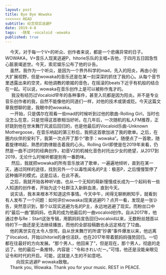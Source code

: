 ```yaml
---
layout: post
title: Bye Bye Wowaka
<<<<<<< HEAD
subtitle: 纪念现实逃避P
date: 2019-4-8
tags:  -随笔 -vocaloid -wowaka
published: true
---
```


&nbsp;&nbsp;&nbsp;&nbsp;今天，对于每一个V+的听众、创作者来说，都是一个悲痛异常的日子。WOWAKA，V+音乐人现実逃避P，hitorie乐队的主唱+吉他，于四月五日因急性心脏衰竭逝世。今天，索尼娱乐公布了他的讣告。  
&nbsp;&nbsp;&nbsp;&nbsp;虽然，我作为一个听众，是因为一个界外科学的mad，先入的阳炎，再由小到大扩展视野，但是wowaka的音乐还是在某一刻深深的抓住了我的心。从每个音节里透露出来的空灵，和他调教的歌姬的音色，在摇滚的beats下近乎有机般的结合在一起。可以说，wowaka在音乐创作上是可以被称作鬼才的。  
&nbsp;&nbsp;&nbsp;&nbsp;
我没有经历过Vocaloid早年的各种事件，甚至入坑都是因为阳炎。并不是专业音乐创作者的我，自然不能像他的同道们一样，对他的技术或褒或贬。今天这篇文章我想聊的是，我眼中的wowaka。  
&nbsp;&nbsp;&nbsp;&nbsp;一开始，只是偶尔在观看一些mad的时候听到过他的歌曲-Rolling Girl，当时也没怎么在意，只是觉得这首歌相当好听。在几年后，一次随机的私人FM推荐，正好跳到他在世末舞厅风波后回归的，也是他最后的Vocaloid乐曲-Unknown Mothergoose，在音乐响起的第三秒后，我把这首歌加进了我的歌单。之后，在圈内伙伴的安利下，我第一次点开了那个“歌手：wowaka”。随便点了一首歌，随着旋律响起，熟悉的韵律敲击着我的心头。Rolling Girl即使是在2019年来看，仍然是一曲不过时的经典创作，初音V2的机械化音色衬托出少女的绝望，从2017到2019，无论什么时候听都是别有一番韵味。  
&nbsp;&nbsp;&nbsp;&nbsp;
然后，我就把wowaka的所有音乐放进了歌单，一遍遍地倾听，直到在某一天，通过同样的途径，找到另外一个以毒性闻名的P主：极恶P，之后慢慢暂停了这种循环的模式。这是后话，在此不表。  
&nbsp;&nbsp;&nbsp;&nbsp;之后，我就开始各种听V曲，也从一个无知的萌新慢慢成长成为一个起码有一些人知道的创作者，开始为这个社群注入新鲜血液，直到今天。  
&nbsp;&nbsp;&nbsp;&nbsp;说实话，我本来根本不知道这件事情。今天中午，闲得无聊刷刷知乎，就看到有人发布了一个问题：如何评价wowaka(现実逃避P)？点开一看，发现是一张讣告，突然意识到，那个以现实逃避为名的P主，永远地逃避了现实。而粉丝口中的“最后一曲”鹅妈妈，也真的成为他最后的一曲vocaloid创作。自从2017年，他通过参与Re：Start这张专辑，用鹅妈妈宣告回归vocaloid以来，无数粉丝翘首以待的下一曲还是无法继续播放，而他的全部投稿数也永远定格在了12曲。  
&nbsp;&nbsp;&nbsp;&nbsp;他的离世实在太令人惊愕。自从世末舞厅的所谓“抄袭”事件爆发以来，他远离了Vocaloid，开始以hitorie的身份活跃，也在2017年带着鹅妈妈强势回归。一切都在往最好的方向发展。“那个男人，他回来了”，但是现在，那个男人，彻底的走远了。他的最后一条推特，内容是：“令和きれいだー。”可惜，他还是没能亲眼见证令和时代的开启。可能，这就是人生的不如意吧。  
&nbsp;&nbsp;&nbsp;&nbsp;
&nbsp;&nbsp;&nbsp;&nbsp;向现实逃避P wowaka致敬。  
&nbsp;&nbsp;&nbsp;&nbsp;Thank you, Wowaka. Thank you for your music. REST in PEACE.  
